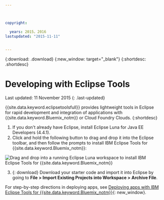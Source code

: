 ```yaml
---

 

copyright:

  years: 2015，2016
lastupdated: "2015-11-11"
 

---
```


{:download: .download}
{:new_window: target="_blank"}
{:shortdesc: .shortdesc}

# Developing with Eclipse Tools
Last updated: 11 November 2015
{: .last-updated}

{{site.data.keyword.eclipsetoolsfull}} provides lightweight tools in Eclipse for rapid development and integration of applications with {{site.data.keyword.Bluemix_notm}} or Cloud Foundry Clouds.
{:shortdesc}

  1. If you don't already have Eclipse, install Eclipse Luna for Java EE Developers (4.4.1).
  2. Click and hold the following button to drag and drop it into the Eclipse toolbar, and then follow the prompts to install IBM Eclipse Tools for {{site.data.keyword.Bluemix_notm}}:
  
  ![Drag and drop into a running Eclipse Luna workspace to install IBM Eclipse Tools for {{site.data.keyword.Bluemix_notm}}](images/installbutton.png)

  3. {: download} Download your starter code and import it into Eclipse by going to **File > Import Existing Projects into Workspace > Archive File**. 

For step-by-step directions in deploying apps, see [Deploying apps with IBM Eclipse Tools for {{site.data.keyword.Bluemix_notm}}](../manageapps/eclipsetools/eclipsetools.html#eclipsetools){: new_window}.
